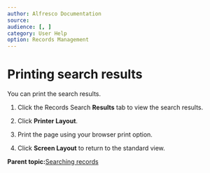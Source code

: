 ```yaml
---
author: Alfresco Documentation
source: 
audience: [, ]
category: User Help
option: Records Management
---
```


# Printing search results

You can print the search results.

1.  Click the Records Search **Results** tab to view the search results.

2.  Click **Printer Layout**.

3.  Print the page using your browser print option.

4.  Click **Screen Layout** to return to the standard view.


**Parent topic:**[Searching records](../concepts/rm-search.md)

